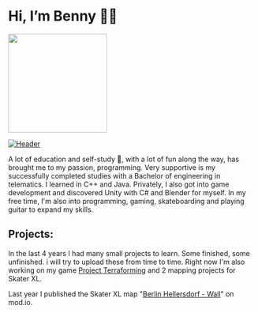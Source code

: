 # Hi, I’m Benny :technologist:
<img src="https://user-images.githubusercontent.com/32596430/155211273-c8092328-7a76-4bd2-a2a7-52c1eb98d3ad.png" data-canonical-src="https://gyazo.com/eb5c5741b6a9a16c692170a41a49c858.png" width="200" height="200" />

[![Header](https://raw.githubusercontent.com/MartinHeinz/<OWNER>/<OWNER>/readme_header.png "Header")](https://some-url.dev/)

A lot of education and self-study :brain:, with a lot of fun along the way, has brought me to my passion, programming. 
Very supportive is my successfully completed studies with a Bachelor of engineering in telematics.
I learned in C++ and Java. Privately, I also got into game development and discovered Unity with C# and Blender for myself.
In my free time, I'm also into programming, gaming, skateboarding and playing guitar to expand my skills.


## Projects:
In the last 4 years I had many small projects to learn. Some finished, some unfinished. i will try to upload these from time to time.
Right now I'm also working on my game [Project Terraforming](https://github.com/Kalicronic/Project_Terraforma) and 2 mapping projects for Skater XL.

Last year I published the Skater XL map "[Berlin Hellersdorf - Wall](https://skaterxl.mod.io/berlin-hellersdorf-wall)" on mod.io.

